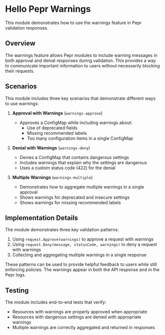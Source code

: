 # Hello Pepr Warnings

This module demonstrates how to use the warnings feature in Pepr validation responses.

## Overview

The warnings feature allows Pepr modules to include warning messages in both approval and denial responses during validation. This provides a way to communicate important information to users without necessarily blocking their requests.

## Scenarios

This module includes three key scenarios that demonstrate different ways to use warnings:

1. **Approval with Warnings** (`warnings-approve`)
   - Approves a ConfigMap while including warnings about:
     - Use of deprecated fields
     - Missing recommended labels
     - Too many configuration items in a single ConfigMap

2. **Denial with Warnings** (`warnings-deny`)
   - Denies a ConfigMap that contains dangerous settings
   - Includes warnings that explain why the settings are dangerous
   - Uses a custom status code (422) for the denial

3. **Multiple Warnings** (`warnings-multiple`)
   - Demonstrates how to aggregate multiple warnings in a single approval
   - Shows warnings for deprecated and insecure settings
   - Shows warnings for missing recommended labels

## Implementation Details

The module demonstrates three key validation patterns:

1. Using `request.Approve(warnings)` to approve a request with warnings
2. Using `request.Deny(message, statusCode, warnings)` to deny a request with warnings
3. Collecting and aggregating multiple warnings in a single response

These patterns can be used to provide helpful feedback to users while still enforcing policies. The warnings appear in both the API response and in the Pepr logs.

## Testing

The module includes end-to-end tests that verify:
- Resources with warnings are properly approved when appropriate
- Resources with dangerous settings are denied with appropriate warnings
- Multiple warnings are correctly aggregated and returned in responses
